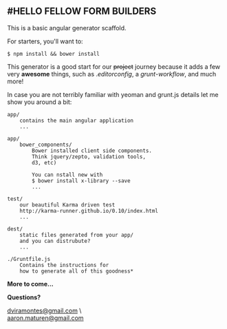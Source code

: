 
#HELLO FELLOW FORM BUILDERS
---

This is a basic angular generator scaffold.

For starters, you'll want to:

`$ npm install && bower install`

This generator is a good start for our ~~project~~ journey because it adds a few very **awesome** things, such as
.*editorconfig*, a *grunt*-*workflow*, and much more!

In case you are not terribly familiar with 
yeoman and grunt.js details let me show you around a bit:


	app/
		contains the main angular application
		...

	app/
		bower_components/
			Bower installed client side components.	
			Think jquery/zepto, validation tools,
			d3, etc)
	
			You can nstall new with
			$ bower install x-library --save 
			...
	
	test/
		our beautiful Karma driven test
		http://karma-runner.github.io/0.10/index.html
		...

	dest/
		static files generated from your app/
		and you can distrubute? 
		...
	
	./Gruntfile.js
		Contains the instructions for
		how to generate all of this goodness*

**More to come...**

**Questions?**

dviramontes@gmail.com
\\\
aaron.maturen@gmail.com

	